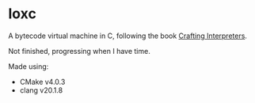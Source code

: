 # loxc

A bytecode virtual machine in C, following the book [Crafting Interpreters](https://craftinginterpreters.com/contents.html).

Not finished, progressing when I have time.

 Made using:
 - CMake v4.0.3
 - clang v20.1.8
